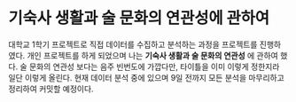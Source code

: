 # 기숙사 생활과 술 문화의 연관성에 관하여
대학교 1학기 프로젝트로 직접 데이터를 수집하고 분석하는 과정을 프로젝트를 진행하였다. 개인 프로젝트를 하게 되었으며 나는 **기숙사 생활과 술 문화의 연관성** 에 관하여 했다. 술 문화의 연관성 보다는 음주 빈번도에 가깝다만, 타이틀을 이미 이렇게 정한지라 일단 이렇게 올린다. 현재 데이터 분석 중에 있으며 9일 전까지 모든 분석을 마무리하고 정리하여 커밋할 예정이다.